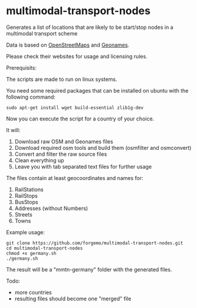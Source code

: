 # multimodal-transport-nodes
Generates a list of locations that are likely to be start/stop nodes in a multimodal transport scheme

Data is based on [OpenStreetMaps](OpenStreetMaps.org) and [Geonames](Geonames.org).

Please check their websites for usage and licensing rules.

Prerequisits:
 
 The scripts are made to run on linux systems.
 
 You need some required packages that can be installed on ubuntu with the following command:
  
    sudo apt-get install wget build-essential zlib1g-dev
 

Now you can execute the script for a country of your choice.

It will:
 1. Download raw OSM and Geonames files
 2. Download required osm tools and build them (osmfilter and osmconvert)
 3. Convert and filter the raw source files
 4. Clean everything up
 5. Leave you with tab separated text files for further usage

The files contain at least geocoordinates and names for:
  1. RailStations
  2. RailStops
  3. BusStops
  4. Addresses (without Numbers)
  5. Streets
  6. Towns
  
Example usage:

    git clone https://github.com/forgemo/multimodal-transport-nodes.git
    cd multimodal-transport-nodes
    chmod +x germany.sh
    ./germany.sh

The result will be a "mmtn-germany" folder with the generated files.

Todo:
 - more countries
 - resulting files should become one "merged" file
